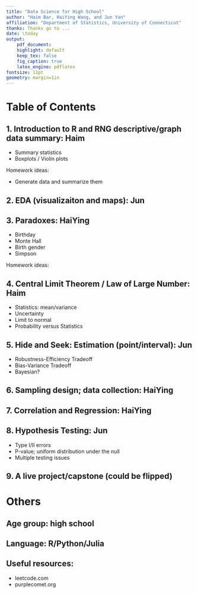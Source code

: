 ```yaml
---
title: "Data Science for High School"
author: "Haim Bar, HaiYing Wang, and Jun Yan"
affiliation: "Department of Statistics, University of Connecticut"
thanks: Thanks go to ...
date: \today
output:
    pdf_document:
    highlight: default
    keep_tex: false
    fig_caption: true
    latex_engine: pdflatex
fontsize: 11pt
geometry: margin=1in
---
```


# Table of Contents

## 1. Introduction to R and RNG descriptive/graph data summary: Haim

+ Summary statistics
+ Boxplots / Violin plots

Homework ideas:

+ Generate data and summarize them

## 2. EDA (visualizaiton and maps): Jun

## 3. Paradoxes: HaiYing

+ Birthday
+ Monte Hall
+ Birth gender
+ Simpson 

Homework ideas:

## 4. Central Limit Theorem / Law of Large Number: Haim

+ Statistics: mean/variance
+ Uncertainty
+ Limit to normal
+ Probability versus Statistics

## 5. Hide and Seek: Estimation (point/interval): Jun

+ Robustness-Efficiency Tradeoff
+ Bias-Variance Tradeoff
+ Bayesian?

## 6. Sampling design; data collection: HaiYing

## 7. Correlation and Regression: HaiYing

## 8. Hypothesis Testing: Jun
+ Type I/II errors
+ P-value; uniform distribution under the null
+ Multiple testing issues

## 9. A live project/capstone (could be flipped)


# Others
## Age group: high school

## Language: R/Python/Julia

## Useful resources:
+ leetcode.com
+ purplecomet.org

